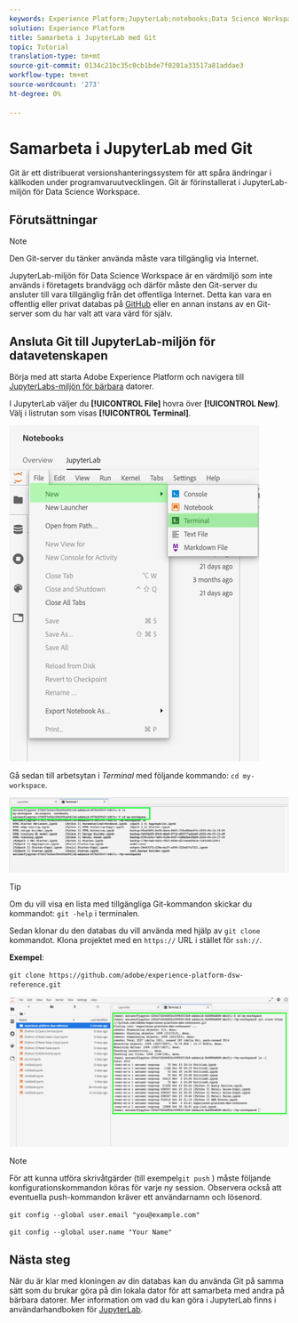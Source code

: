 ```yaml
---
keywords: Experience Platform;JupyterLab;notebooks;Data Science Workspace;popular topics;Git;Github
solution: Experience Platform
title: Samarbeta i JupyterLab med Git
topic: Tutorial
translation-type: tm+mt
source-git-commit: 0134c21bc35c0cb1bde7f0201a33517a81addae3
workflow-type: tm+mt
source-wordcount: '273'
ht-degree: 0%

---
```



# Samarbeta i JupyterLab med Git

Git är ett distribuerat versionshanteringssystem för att spåra ändringar i källkoden under programvaruutvecklingen. Git är förinstallerat i JupyterLab-miljön för Data Science Workspace.

## Förutsättningar

>[!NOTE]
> Den Git-server du tänker använda måste vara tillgänglig via Internet.

JupyterLab-miljön för Data Science Workspace är en värdmiljö som inte används i företagets brandvägg och därför måste den Git-server du ansluter till vara tillgänglig från det offentliga Internet. Detta kan vara en offentlig eller privat databas på [GitHub](https://github.com/) eller en annan instans av en Git-server som du har valt att vara värd för själv.

## Ansluta Git till JupyterLab-miljön för datavetenskapen

Börja med att starta Adobe Experience Platform och navigera till [JupyterLabs-miljön för bärbara](https://platform.adobe.com/notebooks/jupyterLab) datorer.

I JupyterLab väljer du **[!UICONTROL File]** hovra över **[!UICONTROL New]**. Välj i listrutan som visas **[!UICONTROL Terminal]**.

![JupyterLab Nav](../images/jupyterlab/tutorials/open-terminal.png)

Gå sedan till arbetsytan i *Terminal* med följande kommando: `cd my-workspace`.

![arbetsyta för cd](../images/jupyterlab/tutorials/find-workspace.png)

>[!TIP]
> Om du vill visa en lista med tillgängliga Git-kommandon skickar du kommandot: `git -help` i terminalen.

Sedan klonar du den databas du vill använda med hjälp av `git clone` kommandot. Klona projektet med en `https://` URL i stället för `ssh://`.

**Exempel**:

`git clone https://github.com/adobe/experience-platform-dsw-reference.git`

![klona](../images/jupyterlab/tutorials/git-collaboration.png)

>[!NOTE]
> För att kunna utföra skrivåtgärder (till exempel`git push` ) måste följande konfigurationskommandon köras för varje ny session. Observera också att eventuella push-kommandon kräver ett användarnamn och lösenord.
>
>`git config --global user.email "you@example.com"`
>
>`git config --global user.name "Your Name"`

## Nästa steg

När du är klar med kloningen av din databas kan du använda Git på samma sätt som du brukar göra på din lokala dator för att samarbeta med andra på bärbara datorer. Mer information om vad du kan göra i JupyterLab finns i användarhandboken för [JupyterLab](./overview.md).
